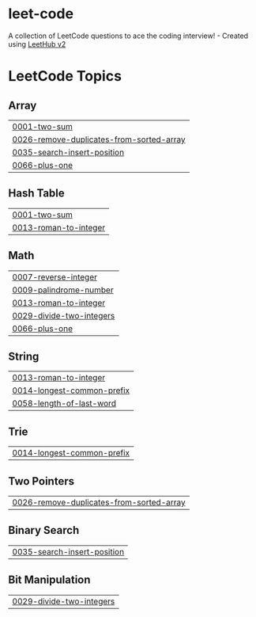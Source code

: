 # leet-code
A collection of LeetCode questions to ace the coding interview! - Created using [LeetHub v2](https://github.com/arunbhardwaj/LeetHub-2.0)

<!---LeetCode Topics Start-->
# LeetCode Topics
## Array
|  |
| ------- |
| [0001-two-sum](https://github.com/LucasMontebeller/leet-code/tree/master/0001-two-sum) |
| [0026-remove-duplicates-from-sorted-array](https://github.com/LucasMontebeller/leet-code/tree/master/0026-remove-duplicates-from-sorted-array) |
| [0035-search-insert-position](https://github.com/LucasMontebeller/leet-code/tree/master/0035-search-insert-position) |
| [0066-plus-one](https://github.com/LucasMontebeller/leet-code/tree/master/0066-plus-one) |
## Hash Table
|  |
| ------- |
| [0001-two-sum](https://github.com/LucasMontebeller/leet-code/tree/master/0001-two-sum) |
| [0013-roman-to-integer](https://github.com/LucasMontebeller/leet-code/tree/master/0013-roman-to-integer) |
## Math
|  |
| ------- |
| [0007-reverse-integer](https://github.com/LucasMontebeller/leet-code/tree/master/0007-reverse-integer) |
| [0009-palindrome-number](https://github.com/LucasMontebeller/leet-code/tree/master/0009-palindrome-number) |
| [0013-roman-to-integer](https://github.com/LucasMontebeller/leet-code/tree/master/0013-roman-to-integer) |
| [0029-divide-two-integers](https://github.com/LucasMontebeller/leet-code/tree/master/0029-divide-two-integers) |
| [0066-plus-one](https://github.com/LucasMontebeller/leet-code/tree/master/0066-plus-one) |
## String
|  |
| ------- |
| [0013-roman-to-integer](https://github.com/LucasMontebeller/leet-code/tree/master/0013-roman-to-integer) |
| [0014-longest-common-prefix](https://github.com/LucasMontebeller/leet-code/tree/master/0014-longest-common-prefix) |
| [0058-length-of-last-word](https://github.com/LucasMontebeller/leet-code/tree/master/0058-length-of-last-word) |
## Trie
|  |
| ------- |
| [0014-longest-common-prefix](https://github.com/LucasMontebeller/leet-code/tree/master/0014-longest-common-prefix) |
## Two Pointers
|  |
| ------- |
| [0026-remove-duplicates-from-sorted-array](https://github.com/LucasMontebeller/leet-code/tree/master/0026-remove-duplicates-from-sorted-array) |
## Binary Search
|  |
| ------- |
| [0035-search-insert-position](https://github.com/LucasMontebeller/leet-code/tree/master/0035-search-insert-position) |
## Bit Manipulation
|  |
| ------- |
| [0029-divide-two-integers](https://github.com/LucasMontebeller/leet-code/tree/master/0029-divide-two-integers) |
<!---LeetCode Topics End-->